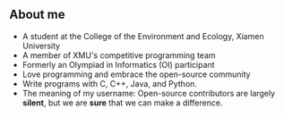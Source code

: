 ## About me
- A student at the College of the Environment and Ecology, Xiamen University
- A member of XMU's competitive programming team
- Formerly an Olympiad in Informatics (OI) participant
- Love programming and embrace the open-source community
- Write programs with C, C++, Java, and Python.
- The meaning of my username: Open-source contributors are largely **silent**, but we are **sure** that we can make a difference.
